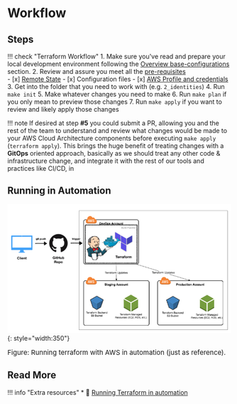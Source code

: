 # Workflow

## Steps 
!!! check "Terraform Workflow"
    1. Make sure you've read and prepare your local development environment following the
    [Overview base-configurations](../base-configuration/overview.md) section.
    2. Review and assure you meet all the [pre-requisites](../base-configuration/repo-le-tf-infra-aws.md)  
        - [x] [Remote State](repo-le-tf-infra-aws-tf-state.md)
        - [x] Configuration files
        - [x] [AWS Profile and credentials](../identities/credentials.md)
    3. Get into the folder that you need to work with (e.g. `2_identities`)
    4. Run `make init`
    5. Make whatever changes you need to make
    6. Run `make plan` if you only mean to preview those changes
    7. Run `make apply` if you want to review and likely apply those changes

!!! note 
    If desired at step **#5** you could submit a PR, allowing you and the rest of the team to 
    understand and review what changes would be made to your AWS Cloud Architecture components before executing 
    `make apply` (`terraform apply`). This brings the huge benefit of treating changes with a **GitOps** oriented 
    approach, basically as we should treat any other code & infrastructure change, and integrate it with the 
    rest of our tools and practices like CI/CD, in

## Running in Automation
![leverage-aws-terraform](../../assets/images/diagrams/aws-terraform-automation.png "Terraform"){: style="width:350"}
<figcaption style="font-size:15px">Figure: Running terraform with AWS in automation (just as reference).</figcaption>

## Read More

!!! info "Extra resources"
    * :ledger: [Running Terraform in automation](https://learn.hashicorp.com/terraform/development/running-terraform-in-automation)
    
